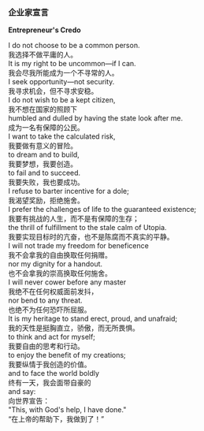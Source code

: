 ### 企业家宣言
**Entrepreneur's Credo**

I do not choose to be a common person.  
我选择不做平庸的人。  
It is my right to be uncommon—if I can.  
我会尽我所能成为一个不寻常的人。  
I seek opportunity—not security.  
我寻求机会，但不寻求安稳。  
I do not wish to be a kept citizen,  
我不想在国家的照顾下  
humbled and dulled by having the state look after me.  
成为一名有保障的公民。  
I want to take the calculated risk,  
我要做有意义的冒险。  
to dream and to build,  
我要梦想，我要创造。  
to fail and to succeed.  
我要失败，我也要成功。  
I refuse to barter incentive for a dole;  
我渴望奖励，拒绝施舍。  
I prefer the challenges of life to the guaranteed existence;  
我要有挑战的人生，而不是有保障的生存；  
the thrill of fulfillment to the stale calm of Utopia.  
我要实现目标时的亢奋，也不是陈腐而不真实的平静。  
I will not trade my freedom for beneficence  
我不会拿我的自由换取任何捐赠。  
nor my dignity for a handout.  
也不会拿我的崇高换取任何施舍。  
I will never cower before any master  
我绝不在任何权威面前发抖，  
nor bend to any threat.  
也绝不为任何恐吓所屈服。  
It is my heritage to stand erect, proud, and unafraid;  
我的天性是挺胸直立，骄傲，而无所畏惧。  
to think and act for myself;  
我要自由的思考和行动。  
to enjoy the benefit of my creations;  
我要纵情于我创造的价值。  
and to face the world boldly  
终有一天，我会面带自豪的  
and say:  
向世界宣告：  
"This, with God's help, I have done."  
“在上帝的帮助下，我做到了！”